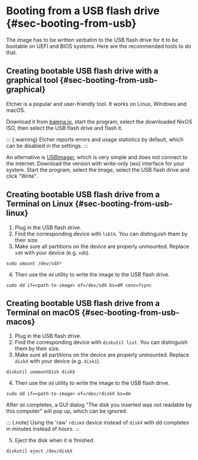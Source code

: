 # Booting from a USB flash drive {#sec-booting-from-usb}

The image has to be written verbatim to the USB flash drive for it to be
bootable on UEFI and BIOS systems. Here are the recommended tools to do that.

## Creating bootable USB flash drive with a graphical tool {#sec-booting-from-usb-graphical}

Etcher is a popular and user-friendly tool. It works on Linux, Windows and macOS.

Download it from [balena.io](https://www.balena.io/etcher/), start the program,
select the downloaded NixOS ISO, then select the USB flash drive and flash it.

::: {.warning}
Etcher reports errors and usage statistics by default, which can be disabled in
the settings.
:::

An alternative is [USBImager](https://bztsrc.gitlab.io/usbimager),
which is very simple and does not connect to the internet. Download the version
with write-only (wo) interface for your system. Start the program,
select the image, select the USB flash drive and click "Write".

## Creating bootable USB flash drive from a Terminal on Linux {#sec-booting-from-usb-linux}

1. Plug in the USB flash drive.
2. Find the corresponding device with `lsblk`. You can distinguish them by
   their size.
3. Make sure all partitions on the device are properly unmounted. Replace `sdX`
   with your device (e.g. `sdb`).

  ```ShellSession
  sudo umount /dev/sdX*
  ```

4. Then use the `dd` utility to write the image to the USB flash drive.

  ```ShellSession
  sudo dd if=<path-to-image> of=/dev/sdX bs=4M conv=fsync
  ```

## Creating bootable USB flash drive from a Terminal on macOS {#sec-booting-from-usb-macos}

1. Plug in the USB flash drive.
2. Find the corresponding device with `diskutil list`. You can distinguish them
   by their size.
3. Make sure all partitions on the device are properly unmounted. Replace `diskX`
   with your device (e.g. `disk1`).

  ```ShellSession
  diskutil unmountDisk diskX
  ```

4. Then use the `dd` utility to write the image to the USB flash drive.

  ```ShellSession
  sudo dd if=<path-to-image> of=/dev/rdiskX bs=4m
  ```

  After `dd` completes, a GUI dialog "The disk
  you inserted was not readable by this computer" will pop up, which can
  be ignored.

  ::: {.note}
  Using the 'raw' `rdiskX` device instead of `diskX` with dd completes in
  minutes instead of hours.
  :::

5. Eject the disk when it is finished.

  ```ShellSession
  diskutil eject /dev/diskX
  ```
